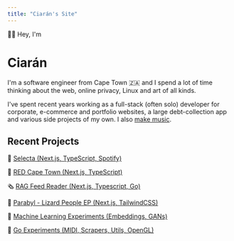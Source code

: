 ```yaml
---
title: "Ciarán's Site"
---
```


👋🏾 Hey, I'm

# Ciarán

I'm a software engineer from Cape Town 🇿🇦 and I spend a lot of time thinking about the web, online privacy, Linux and art of all kinds.

I've spent recent years working as a full-stack (often solo) developer for corporate, e-commerce and portfolio websites, a large debt-collection app and various side projects of my own. I also [make music](https://soundcloud.com/parabyl).

## Recent Projects

📀 [Selecta (Next.js, TypeScript, Spotify)](https://selecta.ciaran.co.za)

🛶 [RED Cape Town (Next.js, TypeScript)](https://redcapetown.co.za)

🗞️ [RAG Feed Reader (Next.js, Typescript, Go)](https://rag.ciaran.co.za)

🥁 [Parabyl - Lizard People EP (Next.js, TailwindCSS)](https://parabyl.co.za)

🤖 [Machine Learning Experiments (Embeddings, GANs)](https://github.com/knightspore/machinelearning-experiments)

🐁 [Go Experiments (MIDI, Scrapers, Utils, OpenGL)](https://github.com/knightspore/go-experiments)

